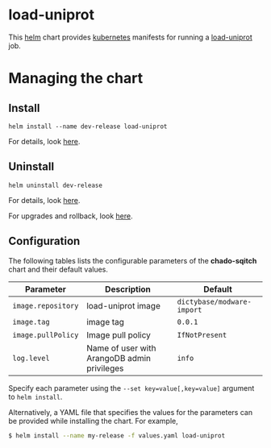 # load-uniprot

This [helm](https://github.com/kubernetes/helm) chart provides [kubernetes](http://kubernetes.io) manifests for running a [load-uniprot](https://hub.docker.com/r/dictybase/modware-import/) job.

# Managing the chart

## Install

```
helm install --name dev-release load-uniprot
```

For details, look [here](https://docs.helm.sh/using_helm/#helm-install-installing-a-package).

## Uninstall

```
helm uninstall dev-release
```

For details, look [here](https://docs.helm.sh/using_helm/#uninstall-a-release).

For upgrades and rollback, look [here](https://docs.helm.sh/using_helm/#helm-upgrade-and-helm-rollback-upgrading-a-release-and-recovering-on-failure).

## Configuration

The following tables lists the configurable parameters of the **chado-sqitch** chart and their default values.

| Parameter          | Description                                 | Default                    |
| ------------------ | ------------------------------------------- | -------------------------- |
| `image.repository` | load-uniprot image                          | `dictybase/modware-import` |
| `image.tag`        | image tag                                   | `0.0.1`                    |
| `image.pullPolicy` | Image pull policy                           | `IfNotPresent`             |
| `log.level`        | Name of user with ArangoDB admin privileges | `info`                     |

Specify each parameter using the `--set key=value[,key=value]` argument to `helm install`.

Alternatively, a YAML file that specifies the values for the parameters can be provided while installing the chart. For example,

```bash
$ helm install --name my-release -f values.yaml load-uniprot
```
